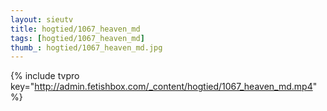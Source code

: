 ```yaml
--- 
layout: sieutv
title: hogtied/1067_heaven_md
tags: [hogtied/1067_heaven_md]
thumb_: hogtied/1067_heaven_md.jpg
---
```

{% include tvpro key="http://admin.fetishbox.com/_content/hogtied/1067_heaven_md.mp4" %} 
